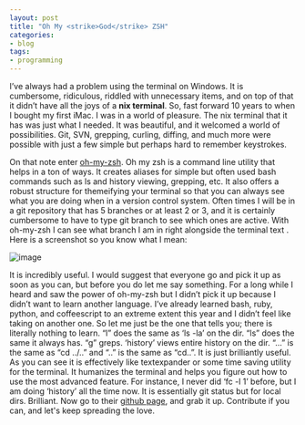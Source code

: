 ```yaml
---
layout: post
title: "Oh My <strike>God</strike> ZSH"
categories:
- blog
tags:
- programming
---
```


I’ve always had a problem using the terminal on Windows. It is cumbersome, ridiculous, riddled with unnecessary items, and on top of that it didn’t have all the joys of a **nix terminal**. So, fast forward 10 years to when I bought my first iMac. I was in a world of pleasure. The nix terminal that it has was just what I needed. It was beautiful, and it welcomed a world of possibilities. Git, SVN, grepping, curling, diffing, and much more were possible with just a few simple but perhaps hard to remember keystrokes.

On that note enter [oh-my-zsh](https://github.com/robbyrussell/oh-my-zsh/). Oh my zsh is a command line utility that helps in a ton of ways. It creates aliases for simple but often used bash commands such as ls and history viewing, grepping, etc. It also offers a robust structure for themeifying your terminal so that you can always see what you are doing when in a version control system. Often times I will be in a git repository that has 5 branches or at least 2 or 3, and it is certainly cumbersome to have to type git branch to see which ones are active. With oh-my-zsh I can see what branch I am in right alongside the terminal text . Here is a screenshot so you know what I mean:

![image](http://i.imgur.com/YrzYe.png)

It is incredibly useful. I would suggest that everyone go and pick it up as soon as you can, but before you do let me say something. For a long while I heard and saw the power of oh-my-zsh but I didn’t pick it up because I didn’t want to learn another language. I’ve already learned bash, ruby, python, and coffeescript to an extreme extent this year and I didn’t feel like taking on another one. So let me just be the one that tells you; there is literally nothing to learn. “l” does the same as ‘ls -la’ on the dir. “ls” does the same it always has. “g” greps. ‘history’ views entire history on the dir. “…” is the same as “cd ../..” and “..” is the same as “cd..”. It is just brilliantly useful. As you can see it is effectively like textexpander or some time saving utility for the terminal. It humanizes the terminal and helps you figure out how to use the most advanced feature. For instance, I never did ‘fc -l 1’ before, but I am doing ‘history’ all the time now. It is essentially git status but for local dirs. Brilliant. Now go to their [github page](https://github.com/robbyrussell/oh-my-zsh/), and grab it up. Contribute if you can, and let's keep spreading the love.